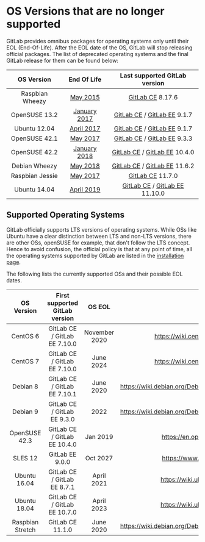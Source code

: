 # OS Versions that are no longer supported

GitLab provides omnibus packages for operating systems only until their
EOL (End-Of-Life). After the EOL date of the OS, GitLab will stop releasing
official packages. The list of deprecated operating systems and the final GitLab
release for them can be found below:

|OS Version|End Of Life|Last supported GitLab version|
|:---:|:---:|:---:|
|Raspbian Wheezy|[May 2015](https://downloads.raspberrypi.org/raspbian/images/raspbian-2015-05-07/)|[GitLab CE](https://packages.gitlab.com/gitlab/raspberry-pi2/packages/raspbian/wheezy/gitlab-ce_8.17.6-ce.0_armhf.deb) 8.17.6|
|OpenSUSE 13.2|[January 2017](https://en.opensuse.org/Lifetime#Discontinued_distributions)|[GitLab CE](https://packages.gitlab.com/gitlab/gitlab-ce/packages/opensuse/13.2/gitlab-ce-9.1.7-ce.0.sles13.x86_64.rpm) / [GitLab EE](https://packages.gitlab.com/gitlab/gitlab-ee/packages/opensuse/13.2/gitlab-ee-9.1.7-ee.0.sles13.x86_64.rpm) 9.1.7|
|Ubuntu 12.04|[April 2017](https://www.ubuntu.com/info/release-end-of-life)|[GitLab CE](https://packages.gitlab.com/gitlab/gitlab-ce/packages/ubuntu/precise/gitlab-ce_9.1.7-ce.0_amd64.deb) / [GitLab EE](https://packages.gitlab.com/gitlab/gitlab-ee/packages/ubuntu/precise/gitlab-ee_9.1.7-ee.0_amd64.deb) 9.1.7|
|OpenSUSE 42.1|[May 2017](https://en.opensuse.org/Lifetime#Discontinued_distributions)|[GitLab CE](https://packages.gitlab.com/gitlab/gitlab-ce/packages/opensuse/42.1/gitlab-ce-9.3.3-ce.0.sles42.x86_64.rpm) / [GitLab EE](https://packages.gitlab.com/gitlab/gitlab-ee/packages/opensuse/42.1/gitlab-ee-9.3.3-ee.0.sles42.x86_64.rpm) 9.3.3|
|OpenSUSE 42.2|[January 2018](https://en.opensuse.org/Lifetime#Discontinued_distributions)|[GitLab CE](https://packages.gitlab.com/gitlab/gitlab-ce/packages/opensuse/42.2/gitlab-ce-10.4.0-ce.0.sles42.x86_64.rpm) / [GitLab EE](https://packages.gitlab.com/gitlab/gitlab-ee/packages/opensuse/42.2/gitlab-ee-10.4.0-ee.0.sles42.x86_64.rpm) 10.4.0|
|Debian Wheezy|[May 2018](https://www.debian.org/News/2018/20180601)|[GitLab CE](https://packages.gitlab.com/gitlab/gitlab-ce/packages/debian/wheezy/gitlab-ce_11.6.2-ce.0_amd64.deb) / [GitLab EE](https://packages.gitlab.com/gitlab/gitlab-ee/packages/debian/wheezy/gitlab-ee_11.6.2-ee.0_amd64.deb) 11.6.2|
|Raspbian Jessie|[May 2017](https://downloads.raspberrypi.org/raspbian/images/raspbian-2017-07-05/)|[GitLab CE](https://packages.gitlab.com/gitlab/raspberry-pi2/packages/raspbian/jessie/gitlab-ce_11.7.0-ce.0_armhf.deb) 11.7.0|
|Ubuntu 14.04|[April 2019](https://www.ubuntu.com/info/release-end-of-life)|[GitLab CE](https://packages.gitlab.com/gitlab/gitlab-ce/packages/ubuntu/trusty/gitlab-ce_11.10.0-ce.0_amd64.deb) / [GitLab EE](https://packages.gitlab.com/gitlab/gitlab-ee/packages/ubuntu/trusty/gitlab-ee_11.10.0-ee.0_amd64.deb) 11.10.0|

## Supported Operating Systems

GitLab officially supports LTS versions of operating systems. While OSs like
Ubuntu have a clear distinction between LTS and non-LTS versions, there are
other OSs, openSUSE for example, that don't follow the LTS concept. Hence to
avoid confusion, the official policy is that at any point of time, all the
operating systems supported by GitLab are listed in the [installation
page](https://about.gitlab.com/installation).

The following lists the currently supported OSs and their possible EOL dates.

|OS Version|First supported GitLab version|OS EOL|Details|
|:---:|:---:|:---:|:---:|
|CentOS 6|GitLab CE / GitLab EE 7.10.0|November 2020|https://wiki.centos.org/About/Product|
|CentOS 7|GitLab CE / GitLab EE 7.10.0|June 2024|https://wiki.centos.org/About/Product|
|Debian 8|GitLab CE / GitLab EE 7.10.1|June 2020|https://wiki.debian.org/DebianReleases#Production_Releases|
|Debian 9|GitLab CE / GitLab EE 9.3.0|2022|https://wiki.debian.org/DebianReleases#Production_Releases|
|OpenSUSE 42.3|GitLab CE / GitLab EE 10.4.0|Jan 2019|https://en.opensuse.org/Lifetime|
|SLES 12|GitLab EE 9.0.0|Oct 2027|https://www.suse.com/lifecycle/|
|Ubuntu 16.04|GitLab CE / GitLab EE 8.7.1|April 2021|https://wiki.ubuntu.com/Releases|
|Ubuntu 18.04|GitLab CE / GitLab EE 10.7.0|April 2023|https://wiki.ubuntu.com/Releases|
|Raspbian Stretch|GitLab CE 11.1.0|June 2020|https://wiki.debian.org/DebianReleases#Production_Releases|
